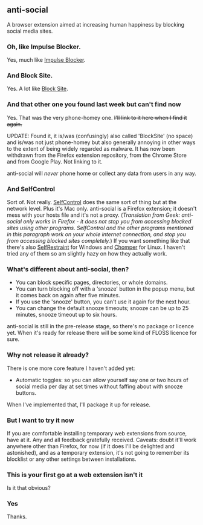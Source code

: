 ## anti-social

A browser extension aimed at increasing human happiness by blocking social
media sites.

### Oh, like Impulse Blocker.

Yes, much like [Impulse Blocker](https://addons.mozilla.org/en-US/firefox/addon/impulse-blocker/).

### And Block Site.

Yes. A lot like [Block Site](https://addons.mozilla.org/en-US/firefox/addon/block-site-2/).

### And that other one you found last week but can't find now

Yes. That was the very phone-homey one. ~~I'll link to it here when I find it again.~~

UPDATE: Found it, it is/was (confusingly) also called 'BlockSite' (no space) and is/was not just phone-homey but also generally annoying in other ways to the extent of being widely regarded as malware. It has now been withdrawn from the Firefox extension repository, from the Chrome Store and from Google Play. Not linking to it.

anti-social will *never* phone home or collect any data from users in any way.

### And SelfControl

Sort of. Not really. [SelfControl](https://selfcontrolapp.com/) does the same sort of thing but at the network level. Plus it's Mac only. anti-social is a Firefox extension; it doesn't mess with your hosts file and it's not a proxy. (*Translation from Geek: anti-social only works in Firefox - it does not stop you from accessing blocked sites using other programs. SelfControl and the other programs mentioned in this paragraph work on your whole internet connection, and stop you from accessing blocked sites completely.*) If you want something like that there's also [SelfRestraint](https://github.com/ParkerK/selfrestraint/) for Windows and [Chomper](https://github.com/aniketpanjwani/chomper) for Linux. I haven't tried any of them so am slightly hazy on how they actually work.

### What's different about anti-social, then?

* You can block specific pages, directories, or whole domains.
* You can turn blocking off with a 'snooze' button in the popup menu, but it comes back on again after five minutes.
* If you use the 'snooze' button, you can't use it again for the next hour.
* You can change the default snooze timeouts; snooze can be up to 25 minutes, snooze timeout up to six hours.

anti-social is still in the pre-release stage, so there's no package or licence yet. When it's ready for release there will be some kind of FLOSS licence for sure.

### Why not release it already?

There is one more core feature I haven't added yet:
* Automatic toggles: so you can allow yourself say one or two hours of social media per day at set times without faffing about with snooze buttons.

When I've implemented that, I'll package it up for release.

### But I want to try it now

If you are comfortable installing temporary web extensions from source, have at it. Any and all feedback gratefully received. Caveats: doubt it'll work anywhere other than Firefox, for now (if it does I'll be delighted and astonished), and as a temporary extension, it's not going to remember its blocklist or any other settings between installations.

### This is your first go at a web extension isn't it

Is it that obvious?

### Yes

Thanks.

